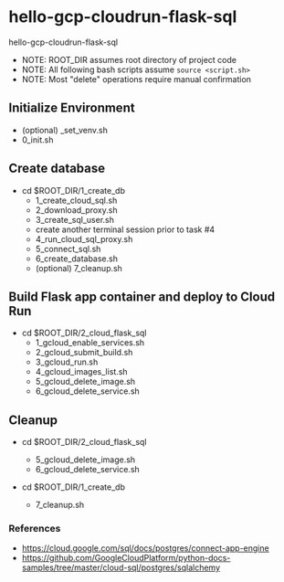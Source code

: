 # hello-gcp-cloudrun-flask-sql
hello-gcp-cloudrun-flask-sql

- NOTE: ROOT_DIR assumes root directory of project code
- NOTE: All following bash scripts assume `source <script.sh>`
- NOTE: Most "delete" operations require manual confirmation

## Initialize Environment
- (optional) _set_venv.sh
- 0_init.sh

## Create database
- cd $ROOT_DIR/1_create_db
  - 1_create_cloud_sql.sh
  - 2_download_proxy.sh
  - 3_create_sql_user.sh
  - create another terminal session prior to task #4
  - 4_run_cloud_sql_proxy.sh
  - 5_connect_sql.sh
  - 6_create_database.sh
  - (optional) 7_cleanup.sh

## Build Flask app container and deploy to Cloud Run
- cd $ROOT_DIR/2_cloud_flask_sql
  - 1_gcloud_enable_services.sh
  - 2_gcloud_submit_build.sh
  - 3_gcloud_run.sh
  - 4_gcloud_images_list.sh
  - 5_gcloud_delete_image.sh
  - 6_gcloud_delete_service.sh

## Cleanup
- cd $ROOT_DIR/2_cloud_flask_sql
  - 5_gcloud_delete_image.sh
  - 6_gcloud_delete_service.sh

- cd $ROOT_DIR/1_create_db
  - 7_cleanup.sh

### References
- https://cloud.google.com/sql/docs/postgres/connect-app-engine
- https://github.com/GoogleCloudPlatform/python-docs-samples/tree/master/cloud-sql/postgres/sqlalchemy